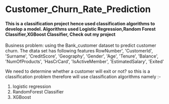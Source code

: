 # Customer_Churn_Rate_Prediction
#### This is a classification project hence used classification algorithms to develop a model. Algorithms used Logistic Regression,Random Forest Classifier,XGBoost Classifier, Check out my project

Business problem: 
using the Bank_customer  dataset to predict customer churn. The dtata set has following features RowNumber', 'CustomerId', 'Surname', 'CreditScore', 'Geography',
'Gender', 'Age', 'Tenure', 'Balance', 'NumOfProducts', 'HasCrCard',
'IsActiveMember', 'EstimatedSalary', 'Exited'

We need to determine whether a customer will exit or not? so this is a classification problem therefore will use classification
algorithms namely :-
1. logistic regression
2. RandomForest Classifier
3. XGBoost 
